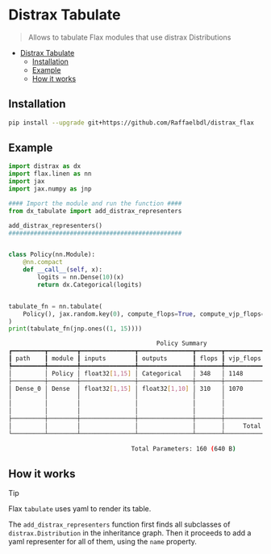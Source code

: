 # Distrax Tabulate

> Allows to tabulate Flax modules that use distrax Distributions

- [Distrax Tabulate](#distrax-tabulate)
  - [Installation](#installation)
  - [Example](#example)
  - [How it works](#how-it-works)

## Installation
```bash
pip install --upgrade git+https://github.com/Raffaelbdl/distrax_flax
```

## Example

```python
import distrax as dx
import flax.linen as nn
import jax
import jax.numpy as jnp

#### Import the module and run the function ####
from dx_tabulate import add_distrax_representers

add_distrax_representers()
################################################


class Policy(nn.Module):
    @nn.compact
    def __call__(self, x):
        logits = nn.Dense(10)(x)
        return dx.Categorical(logits)


tabulate_fn = nn.tabulate(
    Policy(), jax.random.key(0), compute_flops=True, compute_vjp_flops=True
)
print(tabulate_fn(jnp.ones((1, 15))))
```

```bash
                                         Policy Summary                                          
┏━━━━━━━━━┳━━━━━━━━┳━━━━━━━━━━━━━━━┳━━━━━━━━━━━━━━━┳━━━━━━━┳━━━━━━━━━━━┳━━━━━━━━━━━━━━━━━━━━━━━━┓
┃ path    ┃ module ┃ inputs        ┃ outputs       ┃ flops ┃ vjp_flops ┃ params                 ┃
┡━━━━━━━━━╇━━━━━━━━╇━━━━━━━━━━━━━━━╇━━━━━━━━━━━━━━━╇━━━━━━━╇━━━━━━━━━━━╇━━━━━━━━━━━━━━━━━━━━━━━━┩
│         │ Policy │ float32[1,15] │ Categorical   │ 348   │ 1148      │                        │
├─────────┼────────┼───────────────┼───────────────┼───────┼───────────┼────────────────────────┤
│ Dense_0 │ Dense  │ float32[1,15] │ float32[1,10] │ 310   │ 1070      │ bias: float32[10]      │
│         │        │               │               │       │           │ kernel: float32[15,10] │
│         │        │               │               │       │           │                        │
│         │        │               │               │       │           │ 160 (640 B)            │
├─────────┼────────┼───────────────┼───────────────┼───────┼───────────┼────────────────────────┤
│         │        │               │               │       │     Total │ 160 (640 B)            │
└─────────┴────────┴───────────────┴───────────────┴───────┴───────────┴────────────────────────┘
                                                                                                 
                                  Total Parameters: 160 (640 B)                          
```

## How it works 

> [!TIP]
> Flax `tabulate` uses yaml to render its table.

The `add_distrax_representers` function first finds all subclasses of `distrax.Distribution` in the inheritance graph. Then it proceeds to add a yaml representer for all of them, using the `name` property.
